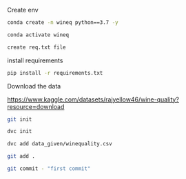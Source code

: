 Create env

```bash
conda create -n wineq python==3.7 -y
```
```bash
conda activate wineq
```

```bash
create req.txt file
```


install requirements

```bash
pip install -r requirements.txt
```

Download the data

https://www.kaggle.com/datasets/rajyellow46/wine-quality?resource=download

```bash
git init
```

```bash
dvc init
```
```bash
dvc add data_given/winequality.csv
```
```bash
git add .
```
```bash
git commit - "first commit"
```





